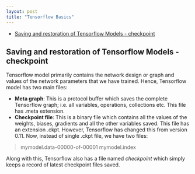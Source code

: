 ```yaml
---
layout: post
title: "Tensorflow Basics"
---
```


- [Saving and restoration of Tensorflow Models - checkpoint](#ckpt)  

## <a name="ckpt"></a> Saving and restoration of Tensorflow Models - checkpoint

Tensorflow model primarily contains the network design or graph and values of the network parameters that we have trained. Hence, Tensorflow model has two main files:  
* **Meta graph**: This is a protocol buffer which saves the complete Tensorflow graph; i.e. all variables, operations, collections etc. This file has .meta extension.  
* **Checkpoint file**: This is a binary file which contains all the values of the weights, biases, gradients and all the other variables saved. This file has an extension .ckpt. However, Tensorflow has changed this from version 0.11. Now, instead of single .ckpt file, we have two files:  
> mymodel.data-00000-of-00001
> mymodel.index  

Along with this, Tensorflow also has a file named _checkpoint_ which simply keeps a record of latest checkpoint files saved.
